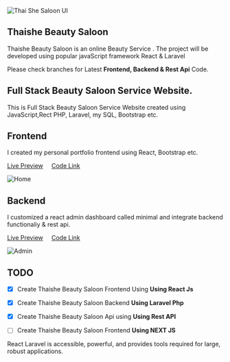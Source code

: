 
![Thai She Saloon UI](https://github.com/mahadi-opu/thaishe-beauty-saloon/assets/76869065/7e2c8903-2bd8-4ebe-94f4-911c61081e28)


<h2 align=""> Thaishe Beauty Saloon  </h2>
<p align="">Thaishe Beauty Saloon  is an online Beauty Service . The project will be developed using popular javaScript framework React & Laravel </p> 

Please check branches for Latest **Frontend, Backend & Rest Api** Code.
## Full Stack Beauty Saloon Service Website.
This is Full Stack Beauty Saloon Service Website created using JavaScript,Rect PHP, Laravel, my SQL, Bootstrap etc.


## Frontend
I created my personal portfolio frontend using React, Bootstrap etc.

[Live Preview]( https://thaishebd.com/) &nbsp; &nbsp; [Code Link](https://github.com/mahadi-opu/thaishe-beauty-saloon)

![Home](https://github.com/mahadi-opu/thaishe-beauty-saloon/assets/76869065/29614f68-613d-44b0-83d0-8b1ebb9a89ab)


## Backend
I customized a react admin dashboard called minimal and integrate backend functionaliy & rest api.

[Live Preview](#) &nbsp; &nbsp; [Code Link](#)

![Admin](https://github.com/mahadi-opu/thaishe-beauty-saloon/assets/76869065/6c654d07-39b1-4ae2-a9ed-5a709fbd78af)


## TODO
- [x] Create Thaishe Beauty Saloon Frontend Using **Using React Js**
- [x] Create Thaishe Beauty Saloon Backend **Using Laravel Php**
- [x] Create Thaishe Beauty Saloon Api using **Using Rest API**

- [ ] Create Thaishe Beauty Saloon Frontend **Using NEXT JS**

React Laravel is accessible, powerful, and provides tools required for large, robust applications.
